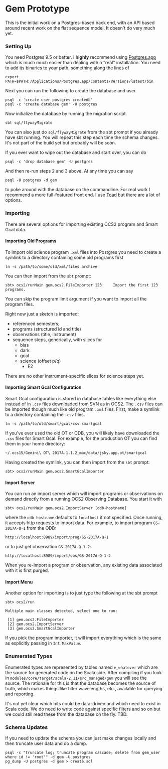 
# Gem Prototype

This is the initial work on a Postgres-based back end, with an API based around recent work on the flat sequence model. It doesn't do very much yet.

### Setting Up

You need Postgres 9.5 or better. I **highly** recommend using [Postgres.app](http://postgresapp.com/) which is much much easier than dealing with a "real" installation. You need to add its binaries to your path, something along the lines of

```
export PATH=$PATH:/Applications/Postgres.app/Contents/Versions/latest/bin
```

Next you can run the following to create the database and user.

```
psql -c 'create user postgres createdb'
psql -c 'create database gem' -U postgres
```

Now initialize the database by running the migration script.

```
sbt sql/flywayMigrate
```

You can also just do `sql/flywayMigrate` from the sbt prompt if you already have sbt running. You will repeat this step each time the schema changes. It's not part of the build yet but probably will be soon.

If you ever want to wipe out the database and start over, you can do

```
psql -c 'drop database gem' -U postgres
```

And then re-run steps 2 and 3 above. At any time you can say

```
psql -U postgres -d gem
```

to poke around with the database on the commandline. For real work I recommend a more full-featured front end. I use [Toad](https://www.toadworld.com/products/toad-mac-edition) but there are a lot of options.

### Importing

There are several options for importing existing OCS2 program and Smart Gcal data.

#### Importing Old Programs

To import old science program `.xml` files into Postgres you need to create a symlink to a directory containing some old programs first

```
ln -s /path/to/some/old/xml/files archive
```

You can then import from the `sbt` prompt:

```
sbt> ocs2/runMain gem.ocs2.FileImporter 123     Import the first 123 programs.
```

You can skip the program limit argument if you want to import all the program files.

Right now just a sketch is imported:

- referenced semesters;
- programs (structured id and title)
- observations (title, instrument)
- sequence steps, generically, with slices for
  - bias
  - dark
  - gcal
  - science (offset p/q)
    - F2

There are no other instrument-specific slices for science steps yet.


#### Importing Smart Gcal Configuration

Smart Gcal configuration is stored in database tables like everything else instead of in `.csv` files downloaded from SVN as in OCS2.  The `.csv` files can be imported though much like old program `.xml` files.  First, make a symlink to a directory containing the `.csv` files. 

```
ln -s /path/to/old/smart/gcal/csv smartgcal
```

If you've ever used the old OT or ODB, you will likely have downloaded the `.csv` files for Smart Gcal. For example, for the production OT you can find them in your home directory:

```
~/.ocs15/Gemini\ OT\ 2017A.1.1.2_mac/data/jsky.app.ot/smartgcal
```

Having created the symlink, you can then import from the `sbt` prompt:

```
sbt> ocs2/runMain gem.ocs2.SmartGcalImporter
```

#### Import Server

You can run an import server which will import programs or observations on demand directly from a running OCS2 Observing Database.  You start it with

```
sbt> ocs2/runMain gem.ocs2.ImportServer [odb-hostname]
```

where the `odb-hostname` defaults to `localhost` if not specified.  Once running, it accepts http requests to import data.  For example, to import program `GS-2017A-Q-1` from the ODB:

```
http://localhost:8989/import/prog/GS-2017A-Q-1
```

or to just get observation `GS-2017A-Q-1-2`:

```
http://localhost:8989/import/obs/GS-2017A-Q-1-2
```

When you re-import a program or observation, any existing data associated with it is first purged.


#### Import Menu

Another option for importing is to just type the following at the sbt prompt

```
sbt> ocs2/run

Multiple main classes detected, select one to run:

 [1] gem.ocs2.FileImporter
 [2] gem.ocs2.ImportServer
 [3] gem.ocs2.SmartGcalImporter
```

If you pick the program importer, it will import everything which is the same as explicitly passing in `Int.MaxValue`.


### Enumerated Types

Enumerated types are represented by tables named `e_whatever` which are the source for generated code on the Scala side. After compiling if you look in `modules/core/target/scala-2.11/src_managed/gem` you will see the source. The rationale for this is that the database becomes the source of truth, which makes things like filter wavelengths, etc., available for querying and reporting.

It's not yet clear which bits could be data-driven and which need to exist in Scala code. We do need to write code against specific filters and so on but we could still read these from the database on the fly. TBD.

### Schema Updates

If you need to update the schema you can just make changes locally and then truncate user data and do a dump.

```
psql -c "truncate log; truncate program cascade; delete from gem_user where id != 'root'" -d gem -U postgres
pg_dump -U postgres -d gem > create.sql
```
